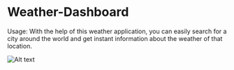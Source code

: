 # Weather-Dashboard

Usage: With the help of this weather application, you can easily search for a city around the world and get instant information about the weather of that location.

![Alt text](../../../../C:/Users/dania/Weather-Dashboard/weather.PNG)
